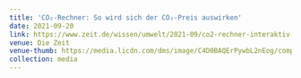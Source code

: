 ```yaml
---
title: 'CO₂-Rechner: So wird sich der CO₂-Preis auswirken'
date: 2021-09-20
link: https://www.zeit.de/wissen/umwelt/2021-09/co2-rechner-interaktiv-kosten-co2-steuer-klimaschutz-nachhaltigkeit
venue: Die Zeit
venue-thumb: https://media.licdn.com/dms/image/C4D0BAQErPywbL2nEog/company-logo_200_200/0/1601459523324?e=2147483647&v=beta&t=mt9HFQ68n7pd1F_c1d7V5sCxaNxbmBo8hIBq_wxwVQQ
collection: media
---
```


